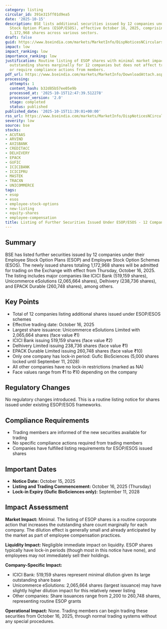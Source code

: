```yaml
---
category: listing
circular_id: 391e315ff01d9ea5
date: '2025-10-15'
description: BSE lists additional securities issued by 12 companies under their Employee
  Stock Option Plans (ESOP/ESOS), effective October 16, 2025, comprising a total of
  1,172,968 shares across various sectors.
draft: false
guid: https://www.bseindia.com/markets/MarketInfo/DispNoticesNCirculars.aspx?Noticeid={C352AF7D-EA2A-4B8B-B628-F541384375EB}&noticeno=20251015-18&dt=10/15/2025&icount=18&totcount=27&flag=0
impact: low
impact_ranking: low
importance_ranking: low
justification: Routine listing of ESOP shares with minimal market impact; increases
  outstanding shares marginally for 12 companies but does not affect trading operations
  or require compliance actions from members.
pdf_url: https://www.bseindia.com/markets/MarketInfo/DownloadAttach.aspx?id=20251015-18&attachedId=
processing:
  attempts: 1
  content_hash: b32d85b57ee05e9b
  processed_at: '2025-10-15T12:47:39.512278'
  processor_version: '2.0'
  stage: completed
  status: published
published_date: '2025-10-15T11:39:01+00:00'
rss_url: https://www.bseindia.com/markets/MarketInfo/DispNoticesNCirculars.aspx?Noticeid={C352AF7D-EA2A-4B8B-B628-F541384375EB}&noticeno=20251015-18&dt=10/15/2025&icount=18&totcount=27&flag=0
severity: low
source: bse
stocks:
- ACUTAAS
- ARVIND
- AXISBANK
- CREDITACC
- DELHIVERY
- EPACK
- GUFIC
- ICICIBANK
- ICICIPRU
- MASTEK
- TRACXN
- UNICOMMERCE
tags:
- esop
- esos
- employee-stock-options
- new-listing
- equity-shares
- employee-compensation
title: Listing of Further Securities Issued Under ESOP/ESOS - 12 Companies
---
```


## Summary

BSE has listed further securities issued by 12 companies under their Employee Stock Option Plans (ESOP) and Employee Stock Option Schemes (ESOS). The newly issued shares totaling 1,172,968 shares will be admitted for trading on the Exchange with effect from Thursday, October 16, 2025. The listing includes major companies like ICICI Bank (519,159 shares), Unicommerce eSolutions (2,065,664 shares), Delhivery (238,736 shares), and EPACK Durable (260,748 shares), among others.

## Key Points

- Total of 12 companies listing additional shares issued under ESOP/ESOS schemes
- Effective trading date: October 16, 2025
- Largest share issuance: Unicommerce eSolutions Limited with 2,065,664 shares (face value ₹1)
- ICICI Bank issuing 519,159 shares (face value ₹2)
- Delhivery Limited issuing 238,736 shares (face value ₹1)
- EPACK Durable Limited issuing 260,748 shares (face value ₹10)
- Only one company has lock-in period: Gufic BioSciences (5,000 shares locked until September 11, 2028)
- All other companies have no lock-in restrictions (marked as NA)
- Face values range from ₹1 to ₹10 depending on the company

## Regulatory Changes

No regulatory changes introduced. This is a routine listing notice for shares issued under existing ESOP/ESOS frameworks.

## Compliance Requirements

- Trading members are informed of the new securities available for trading
- No specific compliance actions required from trading members
- Companies have fulfilled listing requirements for ESOP/ESOS issued shares

## Important Dates

- **Notice Date:** October 15, 2025
- **Listing and Trading Commencement:** October 16, 2025 (Thursday)
- **Lock-in Expiry (Gufic BioSciences only):** September 11, 2028

## Impact Assessment

**Market Impact:** Minimal. The listing of ESOP shares is a routine corporate action that increases the outstanding share count marginally for each company. The dilution effect is generally small and already anticipated by the market as part of employee compensation practices.

**Liquidity Impact:** Negligible immediate impact on liquidity. ESOP shares typically have lock-in periods (though most in this notice have none), and employees may not immediately sell their holdings.

**Company-Specific Impact:**
- ICICI Bank: 519,159 shares represent minimal dilution given its large outstanding share base
- Unicommerce eSolutions: 2,065,664 shares (largest issuance) may have slightly higher dilution impact for this relatively newer listing
- Other companies: Share issuances range from 2,200 to 260,748 shares, representing routine ESOP grants

**Operational Impact:** None. Trading members can begin trading these securities from October 16, 2025, through normal trading systems without any special procedures.